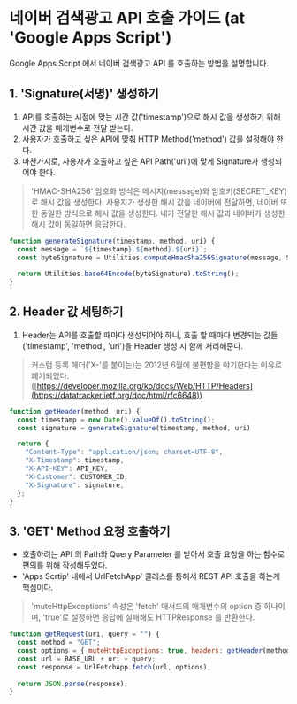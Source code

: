 # 네이버 검색광고 API 호출 가이드 (at 'Google Apps Script')
Google Apps Script 에서 네이버 검색광고 API 를 호출하는 방법을 설명합니다.

## 1. 'Signature(서명)' 생성하기

1) API를 호출하는 시점에 맞는 시간 값('timestamp')으로 해시 값을 생성하기 위해 시간 값을 매개변수로 전달 받는다.
2) 사용자가 호출하고 싶은 API에 맞춰 HTTP Method('method') 값을 설정해야 한다.
3) 마찬가지로, 사용자가 호출하고 싶은 API Path('uri')에 맞게 Signature가 생성되어야 한다.

> 'HMAC-SHA256' 암호화 방식은 메시지(message)와 암호키(SECRET_KEY)로 해시 값을 생성한다. 사용자가 생성한 해시 값을 네이버에 전달하면, 네이버 또한 동일한 방식으로 해시 값을 생성한다. 내가 전달한 해시 값과 네이버가 생성한 해시 값이 동일하면 응답한다.

```js
function generateSignature(timestamp, method, uri) {
  const message = `${timestamp}.${method}.${uri}`;
  const byteSignature = Utilities.computeHmacSha256Signature(message, SECRET_KEY);
  
  return Utilities.base64Encode(byteSignature).toString();
}
```

## 2. Header 값 세팅하기

1) Header는 API를 호출할 때마다 생성되어야 하니, 호출 할 때마다 변경되는 값들('timestamp', 'method', 'uri')을 Header 생성 시 함께 처리해준다.

> 커스텀 등록 헤더('X-'를 붙이는)는 2012년 6월에 불편함을 야기한다는 이유로 폐기되었다. ([https://developer.mozilla.org/ko/docs/Web/HTTP/Headers](https://datatracker.ietf.org/doc/html/rfc6648))

```js
function getHeader(method, uri) {
  const timestamp = new Date().valueOf().toString();
  const signature = generateSignature(timestamp, method, uri)

  return { 
    "Content-Type": "application/json; charset=UTF-8", 
    "X-Timestamp": timestamp, 
    "X-API-KEY": API_KEY, 
    "X-Customer": CUSTOMER_ID, 
    "X-Signature": signature, 
  };
}
```

## 3. 'GET' Method 요청 호출하기

* 호출하려는 API 의 Path와 Query Parameter 를 받아서 호출 요청을 하는 함수로 편의를 위해 작성해두었다.
* 'Apps Scrtip' 내에서 UrlFetchApp' 클래스를 통해서 REST API 호출을 하는게 핵심이다.

> 'muteHttpExceptions' 속성은 'fetch' 매서드의 매개변수의 option 중 하나이며, 'true'로 설정하면 응답에 실패해도 HTTPResponse 를 반환한다.

```js
function getRequest(uri, query = "") {
  const method = "GET";
  const options = { muteHttpExceptions: true, headers: getHeader(method, uri) };
  const url = BASE_URL + uri + query;
  const response = UrlFetchApp.fetch(url, options);
  
  return JSON.parse(response);
}
```
